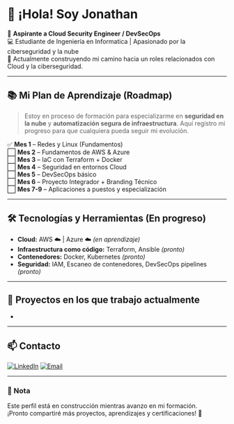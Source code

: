 # 👋 ¡Hola! Soy Jonathan

🎯 **Aspirante a Cloud Security Engineer / DevSecOps**  
💻 Estudiante de Ingeniería en Informatica | Apasionado por la ciberseguridad y la nube  
🚀 Actualmente construyendo mi camino hacia un roles relacionados con Cloud y la ciberseguridad. 

---

## 📚 Mi Plan de Aprendizaje (Roadmap)

> Estoy en proceso de formación para especializarme en **seguridad en la nube** y **automatización segura de infraestructura**.
> Aquí registro mi progreso para que cualquiera pueda seguir mi evolución.

✅ **Mes 1** – Redes y Linux (Fundamentos)  
⬜ **Mes 2** – Fundamentos de AWS & Azure  
⬜ **Mes 3** – IaC con Terraform + Docker  
⬜ **Mes 4** – Seguridad en entornos Cloud  
⬜ **Mes 5** – DevSecOps básico  
⬜ **Mes 6** – Proyecto Integrador + Branding Técnico  
⬜ **Mes 7-9** – Aplicaciones a puestos y especialización

---

## 🛠️ Tecnologías y Herramientas (En progreso)

- **Cloud:** AWS ☁️ | Azure ☁️ *(en aprendizaje)*
- **Infraestructura como código:** Terraform, Ansible *(pronto)*
- **Contenedores:** Docker, Kubernetes *(pronto)*
- **Seguridad:** IAM, Escaneo de contenedores, DevSecOps pipelines *(pronto)*

---

## 📂 Proyectos en los que trabajo actualmente

-

---

## 📫 Contacto

[![LinkedIn](https://img.shields.io/badge/LinkedIn-000?style=for-the-badge&logo=linkedin&logoColor=0A66C2)](https://www.linkedin.com/in/jonathan-miskinich-61a1ab37a/)
[![Email](https://img.shields.io/badge/Email-000?style=for-the-badge&logo=gmail&logoColor=EA4335)](mailto:miskinich.jobs.jonathan@gmail.com)

---

### 📌 Nota
Este perfil está en construcción mientras avanzo en mi formación.  
¡Pronto compartiré más proyectos, aprendizajes y certificaciones! 🚀

